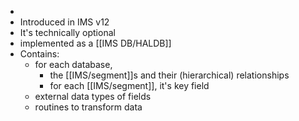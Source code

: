 -
- Introduced in IMS v12
- It's technically optional
- implemented as a [[IMS DB/HALDB]]
- Contains:
	- for each database,
		- the [[IMS/segment]]s and their (hierarchical) relationships
		- for each [[IMS/segment]], it's key field
	- external data types of fields
	- routines to transform data